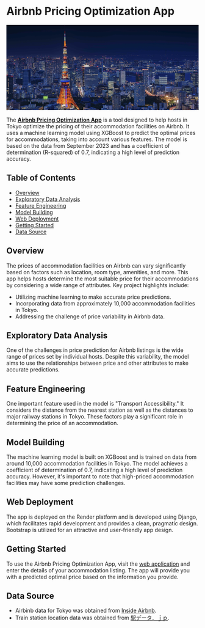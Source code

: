 # Airbnb Pricing Optimization App

![Project Image](./airbnb_tokyo_app/static/img/img1.png)

The [**Airbnb Pricing Optimization App**](https://airbnb-tokyo-django.onrender.com) is a tool designed to help hosts in Tokyo optimize the pricing of their accommodation facilities on Airbnb. It uses a machine learning model using XGBoost to predict the optimal prices for accommodations, taking into account various features. The model is based on the data from September 2023 and has a coefficient of determination (R-squared) of 0.7, indicating a high level of prediction accuracy.

## Table of Contents
- [Overview](#overview)
- [Exploratory Data Analysis](#exploratory-data-analysis)
- [Feature Engineering](#feature-engineering)
- [Model Building](#model-building)
- [Web Deployment](#web-deployment)
- [Getting Started](#getting-started)
- [Data Source](#data-source)

## Overview

The prices of accommodation facilities on Airbnb can vary significantly based on factors such as location, room type, amenities, and more. This app helps hosts determine the most suitable price for their accommodations by considering a wide range of attributes. Key project highlights include:

- Utilizing machine learning to make accurate price predictions.
- Incorporating data from approximately 10,000 accommodation facilities in Tokyo.
- Addressing the challenge of price variability in Airbnb data.

## Exploratory Data Analysis

One of the challenges in price prediction for Airbnb listings is the wide range of prices set by individual hosts. Despite this variability, the model aims to use the relationships between price and other attributes to make accurate predictions.

## Feature Engineering

One important feature used in the model is "Transport Accessibility." It considers the distance from the nearest station as well as the distances to major railway stations in Tokyo. These factors play a significant role in determining the price of an accommodation.

## Model Building

The machine learning model is built on XGBoost and is trained on data from around 10,000 accommodation facilities in Tokyo. The model achieves a coefficient of determination of 0.7, indicating a high level of prediction accuracy. However, it's important to note that high-priced accommodation facilities may have some prediction challenges.

## Web Deployment

The app is deployed on the Render platform and is developed using Django, which facilitates rapid development and provides a clean, pragmatic design. Bootstrap is utilized for an attractive and user-friendly app design.

## Getting Started

To use the Airbnb Pricing Optimization App, visit the [web application](https://airbnb-tokyo-django.onrender.com) and enter the details of your accommodation listing. The app will provide you with a predicted optimal price based on the information you provide.

## Data Source

- Airbinb data for Tokyo was obtained from [Inside Airbnb](http://insideairbnb.com/get-the-data.html).
- Train station location data was obtained from [駅データ．ｊｐ](https://ekidata.jp/dl/).



